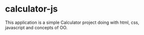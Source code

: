 # calculator-js
This application is a simple Calculator project doing with html, css, javascript and concepts of OO.
